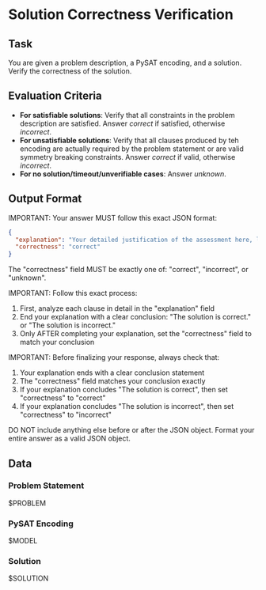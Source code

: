 # Solution Correctness Verification

## Task

You are given a problem description, a PySAT encoding, and a solution. Verify the correctness of the solution.

## Evaluation Criteria

- **For satisfiable solutions**: Verify that all constraints in the problem description are satisfied. Answer *correct* if satisfied, otherwise *incorrect*.
- **For unsatisfiable solutions**: Verify that all clauses produced by teh encoding are actually required by the problem statement or are valid symmetry breaking constraints. Answer *correct* if valid, otherwise *incorrect*.
- **For no solution/timeout/unverifiable cases**: Answer *unknown*.

## Output Format

IMPORTANT: Your answer MUST follow this exact JSON format:

```json
{
  "explanation": "Your detailed justification of the assessment here, list all clauses. END WITH A CLEAR CONCLUSION STATEMENT.",
  "correctness": "correct"
}
```

The "correctness" field MUST be exactly one of: "correct", "incorrect", or "unknown".

IMPORTANT: Follow this exact process:
1. First, analyze each clause in detail in the "explanation" field
2. End your explanation with a clear conclusion: "The solution is correct." or "The solution is incorrect."
3. Only AFTER completing your explanation, set the "correctness" field to match your conclusion

IMPORTANT: Before finalizing your response, always check that:
1. Your explanation ends with a clear conclusion statement
2. The "correctness" field matches your conclusion exactly
3. If your explanation concludes "The solution is correct", then set "correctness" to "correct"
4. If your explanation concludes "The solution is incorrect", then set "correctness" to "incorrect"

DO NOT include anything else before or after the JSON object. Format your entire answer as a valid JSON object.

## Data

### Problem Statement

$PROBLEM

### PySAT Encoding

$MODEL

### Solution

$SOLUTION

